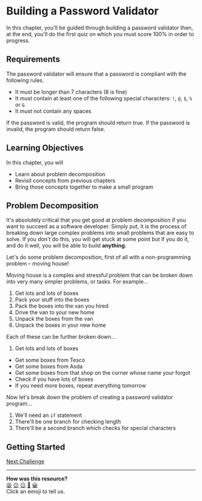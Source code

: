 # Building a Password Validator

In this chapter, you'll be guided through building a password validator then, at the end, you'll do the first quiz on which you must score 100% in order to progress.

## Requirements

The password validator will ensure that a password is compliant with the following rules.

- It must be longer than 7 characters (8 is fine)
- It must contain at least one of the following special characters: `!`, `@`, `$`, `%` or `&`
- It must not contain any spaces

If the password is valid, the program should return true.  If the password is invalid, the program should return false.

## Learning Objectives

In this chapter, you will
- Learn about problem decomposition
- Revisit concepts from previous chapters
- Bring those concepts together to make a small program

## Problem Decomposition

It's absolutely critical that you get good at problem decomposition if you want to succeed as a software developer. Simply put, it is the process of breaking down large complex problems into small problems that are easy to solve. If you don't do this, you will get stuck at some point but if you do it, and do it well, you will be able to build **anything**.

Let's do some problem decomposition, first of all with a non-programming problem – moving house!

Moving house is a complex and stressful problem that can be broken down into very many simpler problems, or tasks. For example...

1. Get lots and lots of boxes
2. Pack your stuff into the boxes
3. Pack the boxes into the van you hired
4. Drive the van to your new home
5. Unpack the boxes from the van
6. Unpack the boxes in your new home

Each of these can be further broken down...

1. Get lots and lots of boxes
- Get some boxes from Tesco
- Get some boxes from Asda
- Get some boxes from that shop on the corner whose name your forgot
- Check if you have lots of boxes
- If you need more boxes, repeat everything tomorrow

Now let's break down the problem of creating a password validator program...

1. We'll need an `if` statement
2. There'll be one branch for checking length
3. There'll be a second branch which checks for special characters

## Getting Started

<!-- OMITTED -->


[Next Challenge](09_refactoring.md)

<!-- BEGIN GENERATED SECTION DO NOT EDIT -->

---

**How was this resource?**  
[😫](https://airtable.com/shrUJ3t7KLMqVRFKR?prefill_Repository=makersacademy/ruby_foundations&prefill_File=08_password_validator.md&prefill_Sentiment=😫) [😕](https://airtable.com/shrUJ3t7KLMqVRFKR?prefill_Repository=makersacademy/ruby_foundations&prefill_File=08_password_validator.md&prefill_Sentiment=😕) [😐](https://airtable.com/shrUJ3t7KLMqVRFKR?prefill_Repository=makersacademy/ruby_foundations&prefill_File=08_password_validator.md&prefill_Sentiment=😐) [🙂](https://airtable.com/shrUJ3t7KLMqVRFKR?prefill_Repository=makersacademy/ruby_foundations&prefill_File=08_password_validator.md&prefill_Sentiment=🙂) [😀](https://airtable.com/shrUJ3t7KLMqVRFKR?prefill_Repository=makersacademy/ruby_foundations&prefill_File=08_password_validator.md&prefill_Sentiment=😀)  
Click an emoji to tell us.

<!-- END GENERATED SECTION DO NOT EDIT -->

